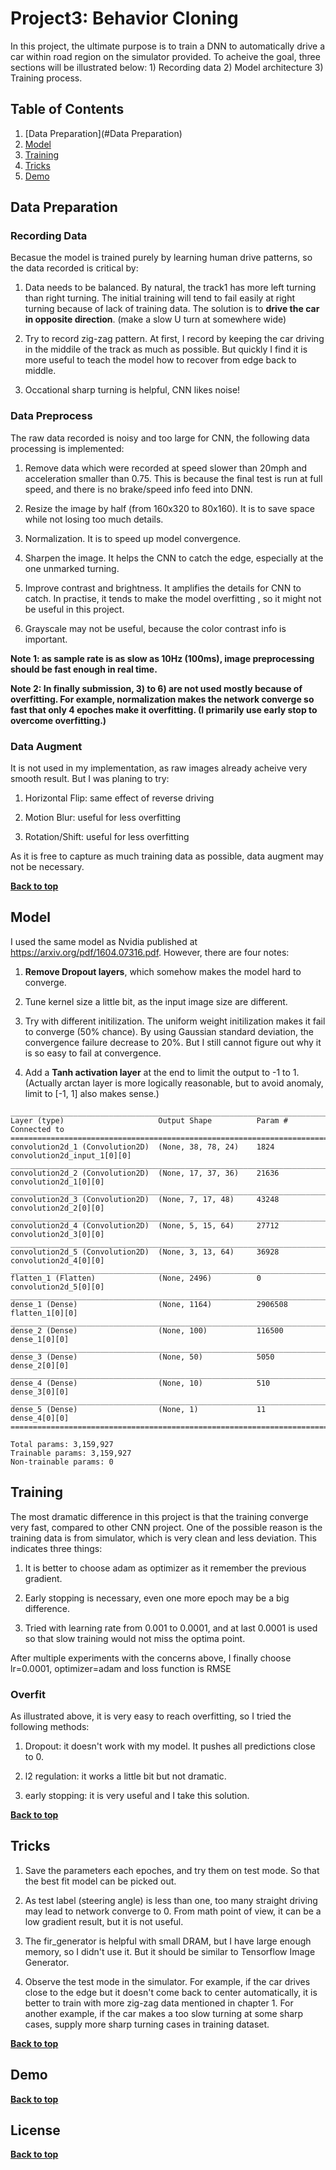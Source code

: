 # Project3: Behavior Cloning

In this project, the ultimate purpose is to train a DNN to automatically drive a car within road region on the simulator provided. To acheive the goal, three sections will be illustrated below: 1) Recording data 2) Model architecture 3) Training process.

## Table of Contents

1. [Data Preparation](#Data Preparation)
1. [Model](#Model)
1. [Training](#Training)
1. [Tricks](#Tricks)
1. [Demo](#Demo)


## Data Preparation

### Recording Data
Becasue the model is trained purely by learning human drive patterns, so the data recorded is critical by:

1) Data needs to be balanced. By natural, the track1 has more left turning than right turning. The initial training will tend to fail easily at right turning because of lack of training data. The solution is to **drive the car in opposite direction**. (make a slow U turn at somewhere wide)

2) Try to record zig-zag pattern. At first, I record by keeping the car driving in the middile of the track as much as possible. But quickly I find it is more useful to teach the model how to recover from edge back to middle.

3) Occational sharp turning is helpful, CNN likes noise!

### Data Preprocess
The raw data recorded is noisy and too large for CNN, the following data processing is implemented:

1) Remove data which were recorded at speed slower than 20mph and acceleration smaller than 0.75. This is because the final test is run at full speed, and there is no brake/speed info feed into DNN.

2) Resize the image by half (from 160x320 to 80x160). It is to save space while not losing too much details.

3) Normalization. It is to speed up model convergence. 

4) Sharpen the image. It helps the CNN to catch the edge, especially at the one unmarked turning.

5) Improve contrast and brightness. It amplifies the details for CNN to catch. In practise, it tends to make the model overfitting , so it might not be useful in this project.

6) Grayscale may not be useful, because the color contrast info is important.

**Note 1: as sample rate is as slow as 10Hz (100ms), image preprocessing should be fast enough in real time.**

**Note 2: In finally submission, 3) to 6) are not used mostly because of overfitting. For example, normalization makes the network converge so fast that only 4 epoches make it overfitting. (I primarily use early stop to overcome overfitting.)**

### Data Augment
It is not used in my implementation, as raw images already acheive very smooth result. But I was planing to try:

1) Horizontal Flip: same effect of reverse driving

2) Motion Blur: useful for less overfitting

3) Rotation/Shift: useful for less overfitting

As it is free to capture as much training data as possible, data augment may not be necessary.

**[Back to top](#table-of-contents)**

## Model
I used the same model as Nvidia published at https://arxiv.org/pdf/1604.07316.pdf. However, there are four notes:

1) **Remove Dropout layers**, which somehow makes the model hard to converge.

2) Tune kernel size a little bit, as the input image size are different.

3) Try with different initilization. The uniform weight initilization makes it fail to converge (50% chance). By using Gaussian standard deviation, the convergence failure decrease to 20%. But I still cannot figure out why it is so easy to fail at convergence.

4) Add a **Tanh activation layer** at the end to limit the output to -1 to 1. (Actually arctan layer is more logically reasonable, but to avoid anomaly, limit to [-1, 1] also makes sense.)


```
____________________________________________________________________________________________________
Layer (type)                     Output Shape          Param #     Connected to 
====================================================================================================
convolution2d_1 (Convolution2D)  (None, 38, 78, 24)    1824        convolution2d_input_1[0][0]
____________________________________________________________________________________________________
convolution2d_2 (Convolution2D)  (None, 17, 37, 36)    21636       convolution2d_1[0][0]
____________________________________________________________________________________________________
convolution2d_3 (Convolution2D)  (None, 7, 17, 48)     43248       convolution2d_2[0][0]
____________________________________________________________________________________________________
convolution2d_4 (Convolution2D)  (None, 5, 15, 64)     27712       convolution2d_3[0][0]
____________________________________________________________________________________________________
convolution2d_5 (Convolution2D)  (None, 3, 13, 64)     36928       convolution2d_4[0][0]
____________________________________________________________________________________________________
flatten_1 (Flatten)              (None, 2496)          0           convolution2d_5[0][0]
____________________________________________________________________________________________________
dense_1 (Dense)                  (None, 1164)          2906508     flatten_1[0][0]
____________________________________________________________________________________________________
dense_2 (Dense)                  (None, 100)           116500      dense_1[0][0]
____________________________________________________________________________________________________
dense_3 (Dense)                  (None, 50)            5050        dense_2[0][0]
____________________________________________________________________________________________________
dense_4 (Dense)                  (None, 10)            510         dense_3[0][0]
____________________________________________________________________________________________________
dense_5 (Dense)                  (None, 1)             11          dense_4[0][0]
====================================================================================================

Total params: 3,159,927
Trainable params: 3,159,927
Non-trainable params: 0
```

## Training
The most dramatic difference in this project is that the training converge very fast, compared to other CNN project. One of the possible reason is the training data is from simulator, which is very clean and less deviation. This indicates three things:

1) It is better to choose adam as optimizer as it remember the previous gradient.

2) Early stopping is necessary, even one more epoch may be a big difference.

3) Tried with learning rate from 0.001 to 0.0001, and at last 0.0001 is used so that slow training would not miss the optima point.

After multiple experiments with the concerns above, I finally choose lr=0.0001, optimizer=adam and loss function is RMSE 


### Overfit
As illustrated above, it is very easy to reach overfitting, so I tried the following methods:

1) Dropout: it doesn't work with my model. It pushes all predictions close to 0.

2) l2 regulation: it works a little bit but not dramatic.

3) early stopping: it is very useful and I take this solution.


**[Back to top](#table-of-contents)**


## Tricks
1) Save the parameters each epoches, and try them on test mode. So that the best fit model can be picked out.

2) As test label (steering angle) is less than one, too many straight driving may lead to network converge to 0. From math point of view, it can be a low gradient result, but it is not useful.

3) The fir_generator is helpful with small DRAM, but I have large enough memory, so I didn't use it. But it should be similar to Tensorflow Image Generator.

4) Observe the test mode in the simulator. For example, if the car drives close to the edge but it doesn't come back to center automatically, it is better to train with more zig-zag data mentioned in chapter 1. For another example, if the car makes a too slow turning at some sharp cases, supply more sharp turning cases in training dataset.

**[Back to top](#table-of-contents)**


## Demo


**[Back to top](#table-of-contents)**


## License


**[Back to top](#table-of-contents)**







